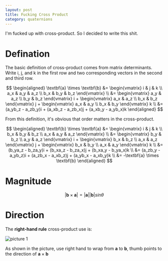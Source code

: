 ```yaml
---
layout: post
title: Fucking Cross Product
category: quaternions
---
```


I'm fucked up with cross-product. So I decided to write this shit.

# Defination

The basic definition of cross-product comes from matrix determinants. Write i, j, and k in the first row and two corresponding vectors in the second and third row.

$$
\begin{aligned}
    \textbf{a} \times \textbf{b} &= 
    \begin{vmatrix}
        i & j & k \\
        a_x & a_y & a_z \\
        b_x & b_y & b_z
    \end{vmatrix} \\
    &=
    \begin{vmatrix}
        a_y & a_z \\
        b_y & b_z
    \end{vmatrix} i
    +
    \begin{vmatrix}
        a_x & a_z \\
        b_x & b_z
    \end{vmatrix} j
    +
    \begin{vmatrix}
        a_x & a_y \\
        b_x & b_y
    \end{vmatrix} k \\
    &= (a_yb_z - a_zb_y)i + (a_xb_z - a_zb_x)j + (a_xb_y - a_yb_x)k
\end{aligned}
$$

From this definition, it's obvious that order matters in the cross-product.

$$
\begin{aligned}
    \textbf{b} \times \textbf{a} &= 
    \begin{vmatrix}
        i & j & k \\
        b_x & b_y & b_z \\
        a_x & a_y & a_z
    \end{vmatrix} \\
    &=
    \begin{vmatrix}
        b_y & b_z \\
        a_y & a_z
    \end{vmatrix} i
    +
    \begin{vmatrix}
        b_x & b_z \\
        a_x & a_z
    \end{vmatrix} j
    +
    \begin{vmatrix}
        b_x & b_y \\
        a_x & a_y
    \end{vmatrix} k \\
    &= (b_ya_z - b_za_y)i + (b_xa_z - b_za_x)j + (b_xa_y - b_ya_x)k \\
    &= (a_zb_y - a_yb_z)i + (a_zb_x - a_xb_z)j + (a_yb_x - a_xb_y)k \\
    &= -\textbf{a} \times \textbf{b}
\end{aligned}
$$

# Magnitude

$$
\vert \textbf{b} \times \textbf{a} \vert = \vert \textbf{a} \vert \vert \textbf{b} \vert sin\theta
$$

# Direction

The **right-hand rule** cross-product use is:

![picture 1](/Blog/images/2022-04-26-16-10-59-cross-product.png)  

As shown in the picture, use right hand to wrap from $\textbf{a}$ to $\textbf{b}$, thumb points to the direction of $\textbf{a} \times \textbf{b}$